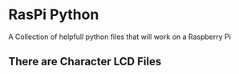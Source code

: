 # RasPi Python
A Collection of helpfull python files that will work on a Raspberry Pi



## There are Character LCD Files
